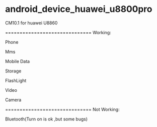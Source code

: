 android_device_huawei_u8800pro
==============================

CM10.1 for huawei U8860

==============================
Working:

Phone

Mms

Mobile Data

Storage

FlashLight

Video

Camera

==============================
Not Working:

Bluetooth(Turn on is ok ,but some bugs)
